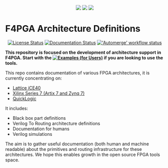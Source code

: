 <p align="center">
  <a title="Website" href="https://f4pga.org"><img src="https://img.shields.io/website?longCache=true&style=flat-square&label=f4pga.org&up_color=10cfc9&url=https%3A%2F%2Ff4pga.org%2Findex.html&labelColor=fff"></a><!--
  -->
  <a title="Documentation" href="https://f4pga.readthedocs.io"><img src="https://img.shields.io/website?longCache=true&style=flat-square&label=Documentation&up_color=1226aa&up_message=%E2%9E%9A&url=https%3A%2F%2Ff4pga.readthedocs.io%2Fen%2Flatest%2Findex.html&labelColor=fff"></a><!--
  -->
  <a title="Community" href="https://f4pga.readthedocs.io/en/latest/community.html#communication"><img src="https://img.shields.io/badge/Chat-IRC%20%7C%20Slack-white?longCache=true&style=flat-square&logo=Slack&logoColor=fff"></a><!--
  -->
</p>

# F4PGA Architecture Definitions

<p align="center">
  <a title="License Status" href="https://github.com/SymbiFlow/f4pga-arch-defs/blob/main/COPYING"><img alt="License Status" src="https://img.shields.io/github/license/SymbiFlow/f4pga-arch-defs?longCache=true&style=flat-square&label=License"></a><!--
  -->
  <a title="Documentation Status" href="https://f4pga.readthedocs.io/projects/arch-defs/"><img alt="Documentation Status" src="https://img.shields.io/readthedocs/symbiflow-arch-defs/latest?longCache=true&style=flat-square&logo=ReadTheDocs&logoColor=fff&label=Architecture%20Definitions%20Documentation"></a><!--
  -->
  <a title="'Automerge' workflow status" href="https://github.com/SymbiFlow/f4pga-arch-defs/actions/workflows/Doc.yml"><img alt="'Automerge' workflow status" src="https://img.shields.io/github/workflow/status/SymbiFlow/f4pga-arch-defs/Automerge/main?longCache=true&style=flat-square&label=Tests&logo=Github%20Actions&logoColor=fff"></a><!--
  -->
</p>

**This repository is focused on the development of architecture support in F4PGA. Start with the [![Examples (for Users)](https://img.shields.io/website?longCache=true&style=flat-square&label=F4PGA%20Examples%20for%20Users&up_color=white&up_message=%E2%9E%9A&url=https%3A%2F%2Ff4pga-examples.readthedocs.io%2Fen%2Flatest%2Findex.html&labelColor=231f20)](https://f4pga-examples.readthedocs.io) if you are looking to use the
tools.**

This repo contains documentation of various FPGA architectures, it is currently concentrating on:

* [Lattice iCE40](ice40)
* [Xilinx Series 7 (Artix 7 and Zynq 7)](xc/xc7)
* [QuickLogic](quicklogic)

It includes:

* Black box part definitions
* Verilog To Routing architecture definitions
* Documentation for humans
* Verilog simulations

The aim is to gather useful documentation (both human and machine readable) about the primitives and routing
infrastructure for these architectures.
We hope this enables growth in the open source FPGA tools space.
